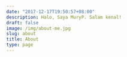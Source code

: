 ```yaml
---
date: "2017-12-17T19:50:57+08:00"
description: Halo, Saya MuryP. Salam kenal!
draft: false
image: /img/about-me.jpg
slug: about
title: About
type: page
---
```

